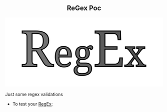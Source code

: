<h2 align="center">ReGex Poc</h2> 
<p align="center">
  <img src="./images/regex.png">
</p>

Just some regex validations

- To test your [RegEx](https://regexr.com/);
